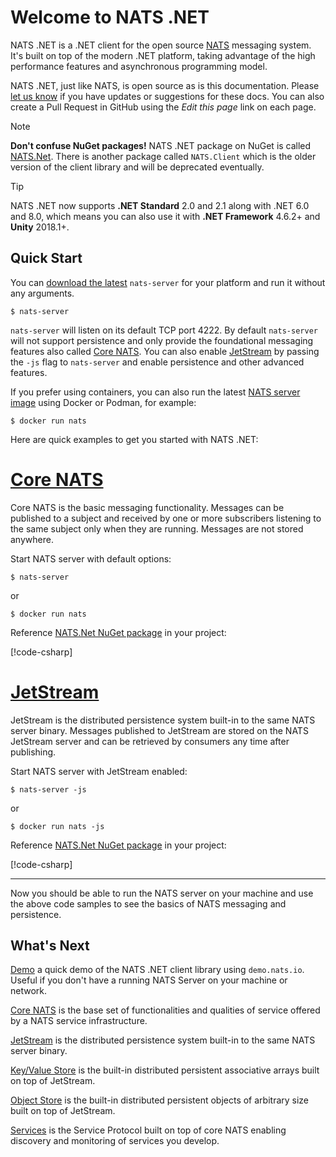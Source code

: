# Welcome to NATS .NET

NATS .NET is a .NET client for the open source [NATS](https://nats.io/) messaging system.
It's built on top of the modern .NET platform, taking advantage of the high performance features and
asynchronous programming model.

NATS .NET, just like NATS, is open source as is this documentation.
Please [let us know](https://slack.nats.io) if you have updates or suggestions for
these docs. You can also create a Pull Request in GitHub using the _Edit this page_ link on each page.

> [!NOTE]
> **Don't confuse NuGet packages!**
> NATS .NET package on NuGet is called [NATS.Net](https://www.nuget.org/packages/NATS.Net).
> There is another package called `NATS.Client` which is the older version of the client library
> and will be deprecated eventually.

> [!TIP]
> NATS .NET now supports **.NET Standard** 2.0 and 2.1 along with .NET 6.0 and 8.0,
> which means you can also use it with **.NET Framework** 4.6.2+ and **Unity** 2018.1+.

## Quick Start

You can [download the latest](https://nats.io/download/) `nats-server` for your platform and run it without any arguments.

```shell
$ nats-server
```

`nats-server` will listen on its default TCP port 4222. By default `nats-server` will not support persistence and only
provide the foundational messaging features also called [Core NATS](https://docs.nats.io/nats-concepts/core-nats). You can
also enable [JetStream](https://docs.nats.io/nats-concepts/jetstream) by passing the `-js` flag to `nats-server` and enable
persistence and other advanced features.

If you prefer using containers, you can also run the latest
[NATS server image](https://docs.nats.io/running-a-nats-service/nats_docker) using Docker or Podman, for example:

```shell
$ docker run nats
```

Here are quick examples to get you started with NATS .NET:

# [Core NATS](#tab/core-nats)

Core NATS is the basic messaging functionality. Messages can be published to a subject and received by one or more
subscribers listening to the same subject only when they are running.
Messages are not stored anywhere.

Start NATS server with default options:

```shell
$ nats-server
```
or
```shell
$ docker run nats
```

Reference [NATS.Net NuGet package](https://www.nuget.org/packages/NATS.Net) in your project:

[!code-csharp[](../../../tests/NATS.Net.DocsExamples/IntroPage.cs#core-nats)]

# [JetStream](#tab/jetstream)

JetStream is the distributed persistence system built-in to the same NATS server binary. Messages published
to JetStream are stored on the NATS JetStream server and can be retrieved by consumers any time after publishing.

Start NATS server with JetStream enabled:

```shell
$ nats-server -js
```
or
```shell
$ docker run nats -js
```

Reference [NATS.Net NuGet package](https://www.nuget.org/packages/NATS.Net/) in your project:

[!code-csharp[](../../../tests/NATS.Net.DocsExamples/IntroPage.cs#jetstream)]

---

Now you should be able to run the NATS server on your machine and use the above code samples to see the basics of
NATS messaging and persistence.

## What's Next

[Demo](demo.md) a quick demo of the NATS .NET client library using `demo.nats.io`. Useful if you don't have a running NATS Server on your machine or network.

[Core NATS](core/intro.md) is the base set of functionalities and qualities of service offered by a NATS service infrastructure.

[JetStream](jetstream/intro.md) is the distributed persistence system built-in to the same NATS server binary.

[Key/Value Store](key-value-store/intro.md) is the built-in distributed persistent associative arrays built on top of JetStream.

[Object Store](object-store/intro.md) is the built-in distributed persistent objects of arbitrary size built on top of JetStream.

[Services](services/intro.md) is the Service Protocol built on top of core NATS enabling discovery and monitoring of services you develop.
